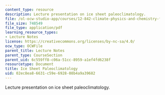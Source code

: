```yaml
---
content_type: resource
description: Lecture presentation on ice sheet paleoclimatology.
file: /ol-ocw-studio-app/courses/12-842-climate-physics-and-chemistry-fall-2008/02ec8ea86631c59e692808b4a9a39682_part1_lec8.pdf
file_size: 748549
file_type: application/pdf
learning_resource_types:
- Lecture Notes
license: https://creativecommons.org/licenses/by-nc-sa/4.0/
ocw_type: OCWFile
parent_title: Lecture Notes
parent_type: CourseSection
parent_uid: 6c559ff8-c06a-51cc-8959-a1ef4fd6238f
resourcetype: Document
title: Ice Sheet Paleoclimatology
uid: 02ec8ea8-6631-c59e-6928-08b4a9a39682
---
```

Lecture presentation on ice sheet paleoclimatology.